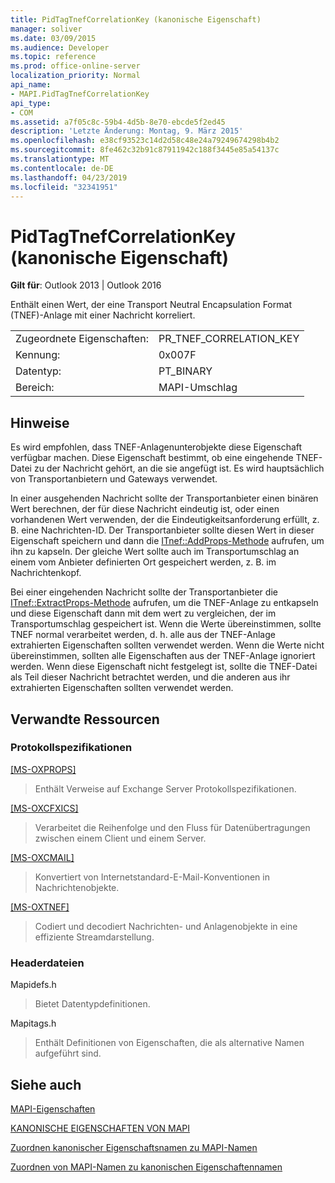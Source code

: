 ```yaml
---
title: PidTagTnefCorrelationKey (kanonische Eigenschaft)
manager: soliver
ms.date: 03/09/2015
ms.audience: Developer
ms.topic: reference
ms.prod: office-online-server
localization_priority: Normal
api_name:
- MAPI.PidTagTnefCorrelationKey
api_type:
- COM
ms.assetid: a7f05c8c-59b4-4d5b-8e70-ebcde5f2ed45
description: 'Letzte Änderung: Montag, 9. März 2015'
ms.openlocfilehash: e38cf93523c14d2d58c48e24a79249674298b4b2
ms.sourcegitcommit: 8fe462c32b91c87911942c188f3445e85a54137c
ms.translationtype: MT
ms.contentlocale: de-DE
ms.lasthandoff: 04/23/2019
ms.locfileid: "32341951"
---
```

# <a name="pidtagtnefcorrelationkey-canonical-property"></a>PidTagTnefCorrelationKey (kanonische Eigenschaft)

  
  
**Gilt für**: Outlook 2013 | Outlook 2016 
  
Enthält einen Wert, der eine Transport Neutral Encapsulation Format (TNEF)-Anlage mit einer Nachricht korreliert.
  
|||
|:-----|:-----|
|Zugeordnete Eigenschaften:  <br/> |PR_TNEF_CORRELATION_KEY  <br/> |
|Kennung:  <br/> |0x007F  <br/> |
|Datentyp:  <br/> |PT_BINARY  <br/> |
|Bereich:  <br/> |MAPI-Umschlag  <br/> |
   
## <a name="remarks"></a>Hinweise

Es wird empfohlen, dass TNEF-Anlagenunterobjekte diese Eigenschaft verfügbar machen. Diese Eigenschaft bestimmt, ob eine eingehende TNEF-Datei zu der Nachricht gehört, an die sie angefügt ist. Es wird hauptsächlich von Transportanbietern und Gateways verwendet.
  
In einer ausgehenden Nachricht sollte der Transportanbieter einen binären Wert berechnen, der für diese Nachricht eindeutig ist, oder einen vorhandenen Wert verwenden, der die Eindeutigkeitsanforderung erfüllt, z. B. eine Nachrichten-ID. Der Transportanbieter sollte diesen Wert in dieser Eigenschaft speichern und dann die [ITnef::AddProps-Methode](itnef-addprops.md) aufrufen, um ihn zu kapseln. Der gleiche Wert sollte auch im Transportumschlag an einem vom Anbieter definierten Ort gespeichert werden, z. B. im Nachrichtenkopf. 
  
Bei einer eingehenden Nachricht sollte der Transportanbieter die [ITnef::ExtractProps-Methode](itnef-extractprops.md) aufrufen, um die TNEF-Anlage zu entkapseln und diese Eigenschaft dann mit dem wert zu vergleichen, der im Transportumschlag gespeichert ist. Wenn die Werte übereinstimmen, sollte TNEF normal verarbeitet werden, d. h. alle aus der TNEF-Anlage extrahierten Eigenschaften sollten verwendet werden. Wenn die Werte nicht übereinstimmen, sollten alle Eigenschaften aus der TNEF-Anlage ignoriert werden. Wenn diese Eigenschaft nicht festgelegt ist, sollte die TNEF-Datei als Teil dieser Nachricht betrachtet werden, und die anderen aus ihr extrahierten Eigenschaften sollten verwendet werden. 
  
## <a name="related-resources"></a>Verwandte Ressourcen

### <a name="protocol-specifications"></a>Protokollspezifikationen

[[MS-OXPROPS]](https://msdn.microsoft.com/library/f6ab1613-aefe-447d-a49c-18217230b148%28Office.15%29.aspx)
  
> Enthält Verweise auf Exchange Server Protokollspezifikationen.
    
[[MS-OXCFXICS]](https://msdn.microsoft.com/library/b9752f3d-d50d-44b8-9e6b-608a117c8532%28Office.15%29.aspx)
  
> Verarbeitet die Reihenfolge und den Fluss für Datenübertragungen zwischen einem Client und einem Server.
    
[[MS-OXCMAIL]](https://msdn.microsoft.com/library/b60d48db-183f-4bf5-a908-f584e62cb2d4%28Office.15%29.aspx)
  
> Konvertiert von Internetstandard-E-Mail-Konventionen in Nachrichtenobjekte.
    
[[MS-OXTNEF]](https://msdn.microsoft.com/library/1f0544d7-30b7-4194-b58f-adc82f3763bb%28Office.15%29.aspx)
  
> Codiert und decodiert Nachrichten- und Anlagenobjekte in eine effiziente Streamdarstellung.
    
### <a name="header-files"></a>Headerdateien

Mapidefs.h
  
> Bietet Datentypdefinitionen.
    
Mapitags.h
  
> Enthält Definitionen von Eigenschaften, die als alternative Namen aufgeführt sind.
    
## <a name="see-also"></a>Siehe auch



[MAPI-Eigenschaften](mapi-properties.md)
  
[KANONISCHE EIGENSCHAFTEN VON MAPI](mapi-canonical-properties.md)
  
[Zuordnen kanonischer Eigenschaftsnamen zu MAPI-Namen](mapping-canonical-property-names-to-mapi-names.md)
  
[Zuordnen von MAPI-Namen zu kanonischen Eigenschaftennamen](mapping-mapi-names-to-canonical-property-names.md)

